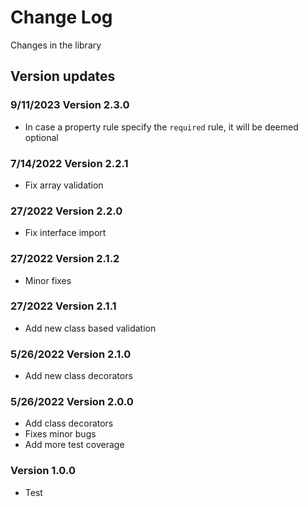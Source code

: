 # Change Log

Changes in the library

## Version updates

### 9/11/2023 Version 2.3.0

- In case a property rule specify the `required` rule, it will be deemed optional


### 7/14/2022 Version 2.2.1

- Fix array validation

### 27/2022 Version 2.2.0

- Fix interface import

### 27/2022 Version 2.1.2

- Minor fixes

### 27/2022 Version 2.1.1

- Add new class based validation

### 5/26/2022 Version 2.1.0

- Add new class decorators

### 5/26/2022 Version 2.0.0

- Add class decorators
- Fixes minor bugs
- Add more test coverage

### Version 1.0.0

- Test
